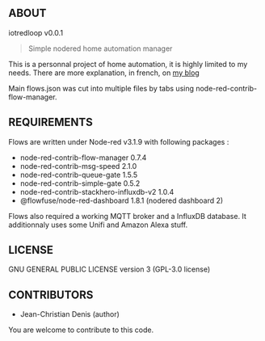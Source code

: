 ## ABOUT
iotredloop v0.0.1
> Simple nodered home automation manager

This is a personnal project of home automation, it is highly limited to my needs.
There are more explanation, in french, on [my blog](https://chez.jcdenis.fr/category/Domotique/NRDomV2)

Main flows.json was cut into multiple files by tabs using node-red-contrib-flow-manager.

## REQUIREMENTS

Flows are written under Node-red v3.1.9 with following packages :

* node-red-contrib-flow-manager 0.7.4
* node-red-contrib-msg-speed 2.1.0
* node-red-contrib-queue-gate 1.5.5
* node-red-contrib-simple-gate 0.5.2
* node-red-contrib-stackhero-influxdb-v2 1.0.4
* @flowfuse/node-red-dashboard 1.8.1 (nodered dashboard 2)

Flows also required a working MQTT broker and a InfluxDB database.
It additionnaly uses some Unifi and Amazon Alexa stuff.

## LICENSE

GNU GENERAL PUBLIC LICENSE version 3 (GPL-3.0 license)

## CONTRIBUTORS

* Jean-Christian Denis (author)

You are welcome to contribute to this code.
